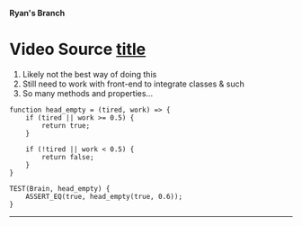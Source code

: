 __Ryan's Branch__

# Video Source [title](https://youtu.be/3PHXvlpOkf4?t=23492)

1. Likely not the best way of doing this
2. Still need to work with front-end to integrate classes & such
3. So many methods and properties...

```
function head_empty = (tired, work) => {
    if (tired || work >= 0.5) {
        return true;
    }

    if (!tired || work < 0.5) {
        return false;
    }
}

TEST(Brain, head_empty) {
    ASSERT_EQ(true, head_empty(true, 0.6));
}
```
---
